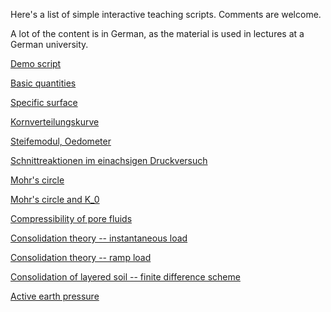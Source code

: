 Here's a list of simple interactive teaching scripts. Comments are welcome.

A lot of the content is in German, as the material is used in lectures at a German university.


[Demo script](demo_script.html)

[Basic quantities](basic_quantities.html)

[Specific surface](grain_size_demo.html)

[Kornverteilungskurve](kornverteilungskurve.html)

[Steifemodul, Oedometer](Steifemodul.html)

[Schnittreaktionen im einachsigen Druckversuch](Schnittreaktionen.html)

[Mohr's circle](Mohrs_circle.html)

[Mohr's circle and K_0](Mohrs_circle_K0.html)

[Compressibility of pore fluids](compressibility_pore_fluid.html)

[Consolidation theory -- instantaneous load](consolidation_analytical.html)

[Consolidation theory -- ramp load](consolidation_analytical_ramp.html)

[Consolidation of layered soil -- finite difference scheme](Terzaghi_FD.html)

[Active earth pressure](active_earth_pressure.html)
